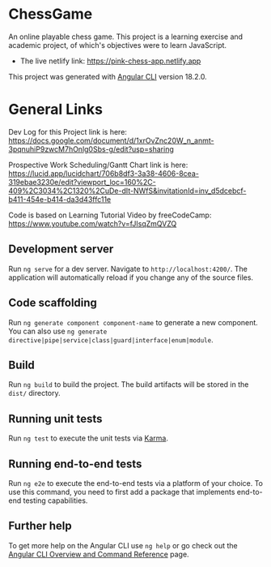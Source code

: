 # ChessGame

An online playable chess game. This project is a learning exercise and academic project, of which's objectives were to learn JavaScript.
- The live netlify link: https://pink-chess-app.netlify.app 

This project was generated with [Angular CLI](https://github.com/angular/angular-cli) version 18.2.0.

# General Links

Dev Log for this Project link is here: https://docs.google.com/document/d/1xrOvZnc20W_n_anmt-3pqnuhiP9zwcM7hOnlg0Sbs-g/edit?usp=sharing

Prospective Work Scheduling/Gantt Chart link is here: https://lucid.app/lucidchart/706b8df3-3a38-4606-8cea-319ebae3230e/edit?viewport_loc=160%2C-409%2C3034%2C1320%2CuDe-dIt-NWfS&invitationId=inv_d5dcebcf-b411-454e-b414-da3d43ffc11e

Code is based on Learning Tutorial Video by freeCodeCamp: https://www.youtube.com/watch?v=fJIsqZmQVZQ

## Development server

Run `ng serve` for a dev server. Navigate to `http://localhost:4200/`. The application will automatically reload if you change any of the source files.

## Code scaffolding

Run `ng generate component component-name` to generate a new component. You can also use `ng generate directive|pipe|service|class|guard|interface|enum|module`.

## Build

Run `ng build` to build the project. The build artifacts will be stored in the `dist/` directory.

## Running unit tests

Run `ng test` to execute the unit tests via [Karma](https://karma-runner.github.io).

## Running end-to-end tests

Run `ng e2e` to execute the end-to-end tests via a platform of your choice. To use this command, you need to first add a package that implements end-to-end testing capabilities.

## Further help

To get more help on the Angular CLI use `ng help` or go check out the [Angular CLI Overview and Command Reference](https://angular.dev/tools/cli) page.
